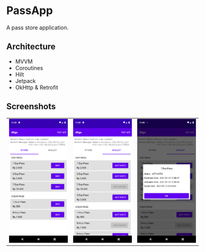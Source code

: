 # PassApp

A pass store application.

## Architecture
- MVVM
- Coroutines
- Hilt
- Jetpack
- OkHttp & Retrofit

## Screenshots
<table>
  <tr>
    <td>
      <img src="screenshots/store.png"/>
    </td>
    <td>
      <img src="screenshots/wallet.png">
    </td>
    <td>
      <img src="screenshots/detail.png">
    </td>
  </tr>
</table>